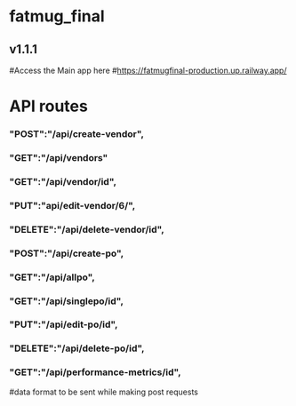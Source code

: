# fatmug_final
## v1.1.1

#Access the Main app here
#https://fatmugfinal-production.up.railway.app/

# API routes
### "POST":"/api/create-vendor",
### "GET":"/api/vendors"
### "GET":"/api/vendor/id",
### "PUT":"api/edit-vendor/6/", 
### "DELETE":"/api/delete-vendor/id", 
### "POST":"/api/create-po", 
### "GET":"/api/allpo", 
### "GET":"/api/singlepo/id", 
### "PUT":"/api/edit-po/id", 
### "DELETE":"/api/delete-po/id",
### "GET":"/api/performance-metrics/id",

#data format to be sent while making post requests

